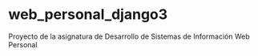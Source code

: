 # web_personal_django3
Proyecto de la asignatura de Desarrollo de Sistemas de Información Web Personal

